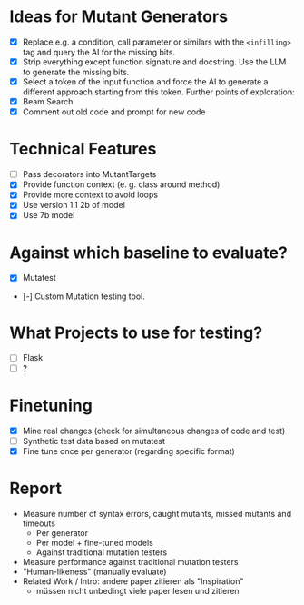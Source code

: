# Ideas for Mutant Generators

- [x] Replace e.g. a condition, call parameter or similars with the `<infilling>` tag and query the AI for the missing bits.
- [x] Strip everything except function signature and docstring. Use the LLM to generate the missing bits.
- [x] Select a token of the input function and force the AI to generate a different approach starting from this token. Further points of exploration:
- [x] Beam Search
- [x] Comment out old code and prompt for new code

# Technical Features

- [ ] Pass decorators into MutantTargets
- [x] Provide function context (e. g. class around method)
- [x] Provide more context to avoid loops
- [x] Use version 1.1 2b of model
- [x] Use 7b model

# Against which baseline to evaluate?

- [x] Mutatest
- [-] Custom Mutation testing tool.

# What Projects to use for testing?

- [ ] Flask
- [ ] ?

# Finetuning

- [x] Mine real changes (check for simultaneous changes of code and test)
- [ ] Synthetic test data based on mutatest
- [x] Fine tune once per generator (regarding specific format)

# Report

- Measure number of syntax errors, caught mutants, missed mutants and timeouts
  - Per generator
  - Per model + fine-tuned models
  - Against traditional mutation testers
- Measure performance against traditional mutation testers
- "Human-likeness" (manually evaluate)
- Related Work / Intro: andere paper zitieren als "Inspiration"
  - müssen nicht unbedingt viele paper lesen und zitieren
